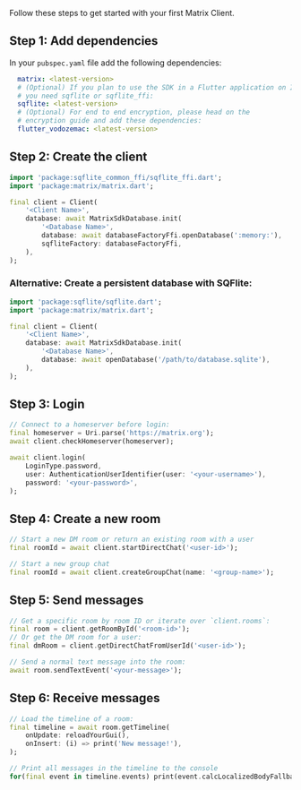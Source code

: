 Follow these steps to get started with your first Matrix Client.

## Step 1: Add dependencies

In your `pubspec.yaml` file add the following dependencies:

```yaml
  matrix: <latest-version>
  # (Optional) If you plan to use the SDK in a Flutter application on IO
  # you need sqflite or sqflite_ffi:
  sqflite: <latest-version>
  # (Optional) For end to end encryption, please head on the
  # encryption guide and add these dependencies:
  flutter_vodozemac: <latest-version>
```

## Step 2: Create the client

```dart
import 'package:sqflite_common_ffi/sqflite_ffi.dart';
import 'package:matrix/matrix.dart';

final client = Client(
    '<Client Name>',
    database: await MatrixSdkDatabase.init(
        '<Database Name>',
        database: await databaseFactoryFfi.openDatabase(':memory:'),
        sqfliteFactory: databaseFactoryFfi,
    ),
);
```

### Alternative: Create a persistent database with SQFlite:

```dart
import 'package:sqflite/sqflite.dart';
import 'package:matrix/matrix.dart';

final client = Client(
    '<Client Name>',
    database: await MatrixSdkDatabase.init(
        '<Database Name>',
        database: await openDatabase('/path/to/database.sqlite'),
    ),
);
```

## Step 3: Login

```dart
// Connect to a homeserver before login:
final homeserver = Uri.parse('https://matrix.org');
await client.checkHomeserver(homeserver);

await client.login(
    LoginType.password,
    user: AuthenticationUserIdentifier(user: '<your-username>'),
    password: '<your-password>',
);
```

## Step 4: Create a new room

```dart
// Start a new DM room or return an existing room with a user
final roomId = await client.startDirectChat('<user-id>');

// Start a new group chat
final roomId = await client.createGroupChat(name: '<group-name>');
```

## Step 5: Send messages

```dart
// Get a specific room by room ID or iterate over `client.rooms`:
final room = client.getRoomById('<room-id>');
// Or get the DM room for a user:
final dmRoom = client.getDirectChatFromUserId('<user-id>');

// Send a normal text message into the room:
await room.sendTextEvent('<your-message>');
```

## Step 6: Receive messages

```dart
// Load the timeline of a room:
final timeline = await room.getTimeline(
    onUpdate: reloadYourGui(),
    onInsert: (i) => print('New message!'),
);

// Print all messages in the timeline to the console
for(final event in timeline.events) print(event.calcLocalizedBodyFallback());
```